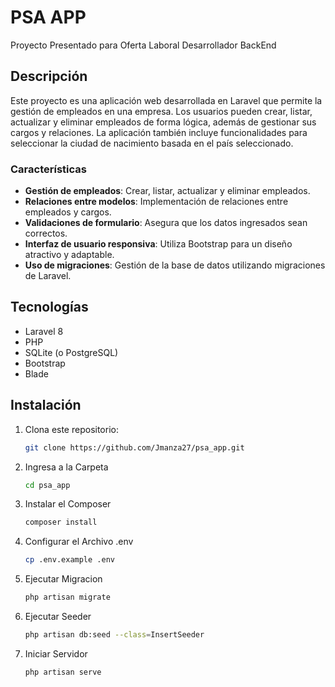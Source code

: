 # PSA APP

Proyecto Presentado para Oferta Laboral Desarrollador BackEnd

## Descripción

Este proyecto es una aplicación web desarrollada en Laravel que permite la gestión de empleados en una empresa. Los usuarios pueden crear, listar, actualizar y eliminar empleados de forma lógica, además de gestionar sus cargos y relaciones. La aplicación también incluye funcionalidades para seleccionar la ciudad de nacimiento basada en el país seleccionado.

### Características

- **Gestión de empleados**: Crear, listar, actualizar y eliminar empleados.
- **Relaciones entre modelos**: Implementación de relaciones entre empleados y cargos.
- **Validaciones de formulario**: Asegura que los datos ingresados sean correctos.
- **Interfaz de usuario responsiva**: Utiliza Bootstrap para un diseño atractivo y adaptable.
- **Uso de migraciones**: Gestión de la base de datos utilizando migraciones de Laravel.

## Tecnologías

- Laravel 8
- PHP
- SQLite (o PostgreSQL)
- Bootstrap
- Blade

## Instalación

1. Clona este repositorio:
   ```bash
   git clone https://github.com/Jmanza27/psa_app.git
2. Ingresa a la Carpeta
    ```bash
   cd psa_app
4. Instalar el Composer
    ```bash
    composer install
5. Configurar el Archivo .env
    ```bash
    cp .env.example .env
6. Ejecutar Migracion
    ```bash
    php artisan migrate
7. Ejecutar Seeder
    ```bash
    php artisan db:seed --class=InsertSeeder
8. Iniciar Servidor
    ```bash
    php artisan serve
